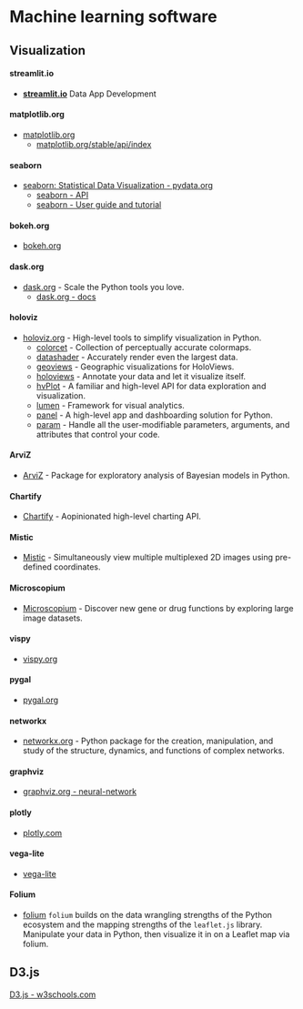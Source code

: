 # Machine learning software
## Visualization 

#### streamlit.io
* [**streamlit.io**](https://streamlit.io/) Data App Development

#### matplotlib.org
* [matplotlib.org](https://matplotlib.org/)
  * [matplotlib.org/stable/api/index](https://matplotlib.org/stable/api/index)
#### seaborn
* [seaborn: Statistical Data Visualization - pydata.org](https://seaborn.pydata.org/)
  * [seaborn - API](https://seaborn.pydata.org/api.html)
  * [seaborn - User guide and tutorial](https://seaborn.pydata.org/tutorial.html)
#### bokeh.org
* [bokeh.org](https://bokeh.org/)
#### dask.org
* [dask.org](https://www.dask.org/) - Scale the Python tools you love.
  * [dask.org - docs](https://docs.dask.org/en/stable/)
#### holoviz
* [holoviz.org](https://holoviz.org/) - High-level tools to simplify visualization in Python.
  * [colorcet](https://colorcet.holoviz.org/) - Collection of perceptually accurate colormaps.
  * [datashader](https://datashader.org/) - Accurately render even the largest data.
  * [geoviews](https://geoviews.org/) - Geographic visualizations for HoloViews.
  * [holoviews](https://holoviews.org/) - Annotate your data and let it visualize itself.
  * [hvPlot](https://hvplot.holoviz.org/) - A familiar and high-level API for data exploration and visualization.
  * [lumen](https://lumen.holoviz.org/) - Framework for visual analytics.
  * [panel](https://panel.holoviz.org) - A high-level app and dashboarding solution for Python.
  * [param](https://param.holoviz.org/) - Handle all the user-modifiable parameters, arguments, and attributes that control your code.
#### ArviZ
* [ArviZ](https://python.arviz.org/en/0.14.0/index.html) - Package for exploratory analysis of Bayesian models in Python.
#### Chartify
* [Chartify](https://github.com/spotify/chartify) - Aopinionated high-level charting API.
#### Mistic
* [Mistic](https://github.com/MathOnco/Mistic) - Simultaneously view multiple multiplexed 2D images using pre-defined coordinates.
#### Microscopium
* [Microscopium](https://github.com/microscopium/microscopium) - Discover new gene or drug functions by exploring large image datasets.
#### vispy
* [vispy.org](https://vispy.org/)
#### pygal
* [pygal.org](https://www.pygal.org/en/stable/)
#### networkx
* [networkx.org](https://networkx.org/) - Python package for the creation, manipulation, and study of the structure, dynamics, and functions of complex networks.
#### graphviz
* [graphviz.org - neural-network](https://graphviz.org/Gallery/directed/neural-network.html)
#### plotly
* [plotly.com](https://plotly.com/)
#### vega-lite
* [vega-lite](https://vega.github.io/vega-lite/)
#### Folium
* [folium](https://python-visualization.github.io/folium/)
``folium`` builds on the data wrangling strengths of the Python ecosystem and the mapping strengths of the ``leaflet.js`` library. Manipulate your data in Python, then visualize it in on a Leaflet map via folium.
## D3.js
[D3.js - w3schools.com](https://www.w3schools.com/ai/ai_d3js.asp)